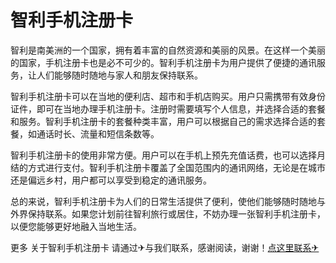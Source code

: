 # 智利手机注册卡

智利是南美洲的一个国家，拥有着丰富的自然资源和美丽的风景。在这样一个美丽的国家，手机注册卡也是必不可少的。智利手机注册卡为用户提供了便捷的通讯服务，让人们能够随时随地与家人和朋友保持联系。

智利手机注册卡可以在当地的便利店、超市和手机店购买。用户只需携带有效身份证件，即可在当地办理手机注册卡。注册时需要填写个人信息，并选择合适的套餐和服务。智利手机注册卡的套餐种类丰富，用户可以根据自己的需求选择合适的套餐，如通话时长、流量和短信条数等。

智利手机注册卡的使用非常方便。用户可以在手机上预先充值话费，也可以选择月结的方式进行支付。智利手机注册卡覆盖了全国范围内的通讯网络，无论是在城市还是偏远乡村，用户都可以享受到稳定的通讯服务。

总的来说，智利手机注册卡为人们的日常生活提供了便利，使他们能够随时随地与外界保持联系。如果您计划前往智利旅行或居住，不妨办理一张智利手机注册卡，以便您能够更好地融入当地生活。

更多 关于智利手机注册卡 请通过✈与我们联系，感谢阅读，谢谢！[点这里联系✈](https://ads.k02.cc)